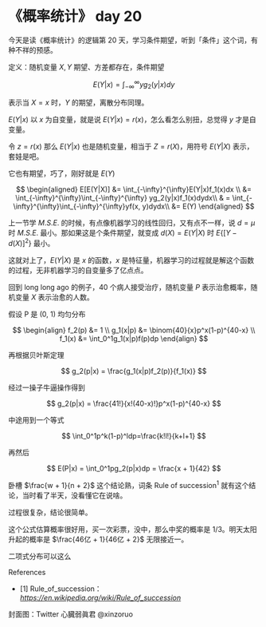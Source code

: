 # 《概率统计》 day 20

今天是读《概率统计》的逻辑第 20 天，学习条件期望，听到「条件」这个词，有种不祥的预感。

定义：随机变量 $X, Y$ 期望、方差都存在，条件期望

$$
E(Y|x) = \int_{-\infty}^{\infty}yg_2(y|x)dy
$$

表示当 $X = x$ 时，$Y$ 的期望，离散分布同理。

$E(Y|x)$ 以 $x$ 为自变量，就是说 $E(Y|x) = r(x)$，怎么看怎么别扭，总觉得 $y$ 才是自变量。

令 $z = r(x)$ 那么 $E(Y|x)$ 也是随机变量，相当于 $Z = r(X)$，用符号 $E(Y|X)$ 表示，套娃是吧。

<!-- 然后开始套娃， -->

它也有期望，巧了，刚好就是 $E(Y)$

$$
\begin{aligned}
E[E(Y|X)] &= \int_{-\infty}^{\infty}E(Y|x)f_1(x)dx \\
          &= \int_{-\infty}^{\infty}\int_{-\infty}^{\infty} yg_2(y|x)f_1(x)dydx\\
          & = \int_{-\infty}^{\infty}\int_{-\infty}^{\infty}yf(x, y)dydx\\
          &= E(Y)
\end{aligned}
$$

上一节学 $M.S.E.$ 的时候，有点像机器学习的线性回归，又有点不一样，说 $d =\mu$ 时 $M.S.E.$ 最小。那如果这是个条件期望，就变成 $d(X) = E(Y|X)$ 时 $E\{[Y-d(X)]^2\}$ 最小。

这就对上了，$E(Y|X)$ 是 $x$ 的函数，$x$ 是特征量，机器学习的过程就是解这个函数的过程，无非机器学习的自变量多了亿点点。

回到 long long ago 的例子，40 个病人接受治疗，随机变量 $P$ 表示治愈概率，随机变量 $X$ 表示治愈的人数。

假设 P 是 (0, 1) 均匀分布

$$
\begin{align}
f_2(p)      &= 1 \\
g_1(x|p)    &= \binom{40}{x}p^x(1-p)^{40-x} \\
f_1(x)      &= \int_0^1g_1(x|p)f(p)dp
\end{align}
$$

再根据贝叶斯定理

$$
g_2(p|x) = \frac{g_1(x|p)f_2(p)}{f_1(x)}
$$

经过一操子牛逼操作得到

$$
g_2(p|x) = \frac{41!}{x!(40-x)!}p^x(1-p)^{40-x}
$$

中途用到一个等式

$$
\int_0^1p^k(1-p)^ldp=\frac{k!l!}{k+l+1}
$$

再然后

$$
E(P|x) = \int_0^1pg_2(p|x)dp = \frac{x + 1}{42}
$$

卧槽 $\frac{w + 1}{n + 2}$ 这个结论熟，词条 Rule of succession<sup>1</sup> 就有这个结论，当时看了半天，没看懂它在说啥。

过程很复杂，结论很简单。

这个公式估算概率很好用，买一次彩票，没中，那么中奖的概率是 1/3。明天太阳升起的概率是 $\frac{46亿 + 1}{46亿 + 2}$ 无限接近一。

二项式分布可以这么

References

+ [1] Rule_of_succession：*https://en.wikipedia.org/wiki/Rule_of_succession*

封面图：Twitter 心臓弱眞君 @xinzoruo